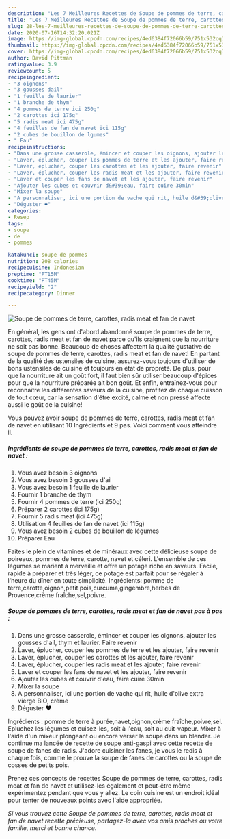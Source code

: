 ```yaml
---
description: "Les 7 Meilleures Recettes de Soupe de pommes de terre, carottes, radis meat et fan de navet"
title: "Les 7 Meilleures Recettes de Soupe de pommes de terre, carottes, radis meat et fan de navet"
slug: 28-les-7-meilleures-recettes-de-soupe-de-pommes-de-terre-carottes-radis-meat-et-fan-de-navet
date: 2020-07-16T14:32:20.021Z
image: https://img-global.cpcdn.com/recipes/4ed6384f72066b59/751x532cq70/soupe-de-pommes-de-terre-carottes-radis-meat-et-fan-de-navet-photo-principale-de-la-recette.jpg
thumbnail: https://img-global.cpcdn.com/recipes/4ed6384f72066b59/751x532cq70/soupe-de-pommes-de-terre-carottes-radis-meat-et-fan-de-navet-photo-principale-de-la-recette.jpg
cover: https://img-global.cpcdn.com/recipes/4ed6384f72066b59/751x532cq70/soupe-de-pommes-de-terre-carottes-radis-meat-et-fan-de-navet-photo-principale-de-la-recette.jpg
author: David Pittman
ratingvalue: 3.9
reviewcount: 5
recipeingredient:
- "3 oignons"
- "3 gousses dail"
- "1 feuille de laurier"
- "1 branche de thym"
- "4 pommes de terre ici 250g"
- "2 carottes ici 175g"
- "5 radis meat ici 475g"
- "4 feuilles de fan de navet ici 115g"
- "2 cubes de bouillon de lgumes"
- " Eau"
recipeinstructions:
- "Dans une grosse casserole, émincer et couper les oignons, ajouter les gousses d&#39;ail, thym et laurier. Faire revenir"
- "Laver, éplucher, couper les pommes de terre et les ajouter, faire revenir"
- "Laver, éplucher, couper les carottes et les ajouter, faire revenir"
- "Laver, éplucher, couper les radis meat et les ajouter, faire revenir"
- "Laver et couper les fans de navet et les ajouter, faire revenir"
- "Ajouter les cubes et couvrir d&#39;eau, faire cuire 30min"
- "Mixer la soupe"
- "A personnaliser, ici une portion de vache qui rit, huile d&#39;olive extra vierge BIO, crème"
- "Déguster ❤️"
categories:
- Resep
tags:
- soupe
- de
- pommes

katakunci: soupe de pommes 
nutrition: 208 calories
recipecuisine: Indonesian
preptime: "PT15M"
cooktime: "PT45M"
recipeyield: "2"
recipecategory: Dinner

---
```



![Soupe de pommes de terre, carottes, radis meat et fan de navet](https://img-global.cpcdn.com/recipes/4ed6384f72066b59/751x532cq70/soupe-de-pommes-de-terre-carottes-radis-meat-et-fan-de-navet-photo-principale-de-la-recette.jpg)

En général, les gens ont d'abord abandonné soupe de pommes de terre, carottes, radis meat et fan de navet parce qu'ils craignent que la nourriture ne soit pas bonne. Beaucoup de choses affectent la qualité gustative de soupe de pommes de terre, carottes, radis meat et fan de navet! En partant de la qualité des ustensiles de cuisine, assurez-vous toujours d'utiliser de bons ustensiles de cuisine et toujours en état de propreté. De plus, pour que la nourriture ait un goût fort, il faut bien sûr utiliser beaucoup d'épices pour que la nourriture préparée ait bon goût. Et enfin, entraînez-vous pour reconnaître les différentes saveurs de la cuisine, profitez de chaque cuisson de tout cœur, car la sensation d'être excité, calme et non pressé affecte aussi le goût de la cuisine!

<!--inarticleads1-->

Vous pouvez avoir soupe de pommes de terre, carottes, radis meat et fan de navet en utilisant 10 Ingrédients et 9 pas. Voici comment vous atteindre il.

##### Ingrédients de soupe de pommes de terre, carottes, radis meat et fan de navet :

1. Vous avez besoin 3 oignons
1. Vous avez besoin 3 gousses d&#39;ail
1. Vous avez besoin 1 feuille de laurier
1. Fournir 1 branche de thym
1. Fournir 4 pommes de terre (ici 250g)
1. Préparer 2 carottes (ici 175g)
1. Fournir 5 radis meat (ici 475g)
1. Utilisation 4 feuilles de fan de navet (ici 115g)
1. Vous avez besoin 2 cubes de bouillon de légumes
1. Préparer  Eau


Faites le plein de vitamines et de minéraux avec cette délicieuse soupe de poireaux, pommes de terre, carotte, navet et céleri. L&#39;ensemble de ces légumes se marient à merveille et offre un potage riche en saveurs. Facile, rapide à préparer et très léger, ce potage est parfait pour se régaler à l&#39;heure du dîner en toute simplicité. Ingrédients: pomme de terre,carotte,oignon,petit pois,curcuma,gingembre,herbes de Provence,crème fraîche,sel,poivre. 

<!--inarticleads2-->

##### Soupe de pommes de terre, carottes, radis meat et fan de navet pas à pas :

1. Dans une grosse casserole, émincer et couper les oignons, ajouter les gousses d&#39;ail, thym et laurier. Faire revenir
1. Laver, éplucher, couper les pommes de terre et les ajouter, faire revenir
1. Laver, éplucher, couper les carottes et les ajouter, faire revenir
1. Laver, éplucher, couper les radis meat et les ajouter, faire revenir
1. Laver et couper les fans de navet et les ajouter, faire revenir
1. Ajouter les cubes et couvrir d&#39;eau, faire cuire 30min
1. Mixer la soupe
1. A personnaliser, ici une portion de vache qui rit, huile d&#39;olive extra vierge BIO, crème
1. Déguster ❤️


Ingrédients : pomme de terre à purée,navet,oignon,crème fraîche,poivre,sel. Epluchez les légumes et cuisez-les, soit à l&#39;eau, soit au cuit-vapeur. Mixer à l&#39;aide d&#39;un mixeur plongeant ou encore verser la soupe dans un blender. Je continue ma lancée de recette de soupe anti-gaspi avec cette recette de soupe de fanes de radis. J&#39;adore cuisiner les fanes, je vous le redis à chaque fois, comme le prouve la soupe de fanes de carottes ou la soupe de cosses de petits pois. 

<!--inarticleads1-->

<p>
Prenez ces concepts de recettes Soupe de pommes de terre, carottes, radis meat et fan de navet et utilisez-les également et peut-être même expérimentez pendant que vous y allez. Le coin cuisine est un endroit idéal pour tenter de nouveaux points avec l'aide appropriée.
</p>

<p>
<i>Si vous trouvez cette Soupe de pommes de terre, carottes, radis meat et fan de navet recette précieuse, partagez-la avec vos amis proches ou votre famille, merci et bonne chance.</i>
</p>
